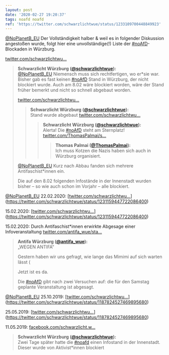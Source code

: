 ```yaml
---
layout: post
date: '2020-02-27 19:20:37'
tags: noafd noafd
ref: 'https://twitter.com/schwarzlichtwue/status/1233109700448849923'
---
```

[@NoPlanetB_EU](https://twitter.com/NoPlanetB_EU) Der Vollständigkeit halber &amp; weil es in folgender Diskussion angestoßen wurde, folgt hier eine unvollständige(!) Liste der [#noAfD](/t/noafd)-Blockaden in Würzburg.



[twitter.com/schwarzlichtwu…](https://twitter.com/schwarzlichtwue/status/1233103472721047552)
> <b>Schwarzlicht Würzburg ([@schwarzlichtwue](https://twitter.com/schwarzlichtwue)):</b>  
>[@NoPlanetB_EU](https://twitter.com/NoPlanetB_EU) Niemensch muss sich rechtfertigen, wo er\*sie war. Bisher gab es fast keinen [#noAfD](/t/noafd) Stand in Würzburg, der nicht blockiert wurde. Auch am 8.02 wäre blockiert worden, wäre der Stand früher bemerkt und nicht so schnell abgebaut worden.  
>  
>[twitter.com/schwarzlichtwu…](https://twitter.com/schwarzlichtwue/status/1226124425797480450?s=19)  
>> <b>Schwarzlicht Würzburg ([@schwarzlichtwue](https://twitter.com/schwarzlichtwue)):</b>    
>>Stand wurde abgebaut [twitter.com/schwarzlichtwu…](https://twitter.com/schwarzlichtwue/status/1226106496674652160)    
>>> <b>Schwarzlicht Würzburg ([@schwarzlichtwue](https://twitter.com/schwarzlichtwue)):</b>      
>>>Alerta! Die [#noAfD](/t/noafd) steht am Sternplatz! [twitter.com/ThomasPalmai/s…](https://twitter.com/ThomasPalmai/status/1226102954039664640)      
>>>> <b>Thomas Palmai ([@ThomasPalmai](https://twitter.com/ThomasPalmai)):</b>        
>>>>Ich muss Kotzen die Nazis haben sich auch in Würzburg organisiert.         
>>>      
>>>      
>>    
>>    
>  
>  
>  
>[@NoPlanetB_EU](https://twitter.com/NoPlanetB_EU) Kurz nach Abbau fanden sich mehrere Antifaschist\*innen ein.  
>  
>  
>  
>Die auf den 8.02 folgenden Infostände in der Innenstadt wurden bisher – so wie auch schon im Vorjahr – alle blockiert.  



[@NoPlanetB_EU](https://twitter.com/NoPlanetB_EU) 22.02.2020: [[twitter.com/schwarzlichtwu…](https://twitter.com/schwarzlichtwue/status/1228612135086891009)](https://twitter.com/schwarzlichtwue/status/1231159447722086400)



15.02.2020: [[twitter.com/schwarzlichtwu…](https://twitter.com/schwarzlichtwue/status/1228612135086891009)](https://twitter.com/schwarzlichtwue/status/1231159447722086400)



15.02.2020: Durch Antifaschist\*innen erwirkte Abgesage einer Infoveranstaltung [twitter.com/antifa_wue/sta…](https://twitter.com/antifa_wue/status/1227981423388307459)
> <b>Antifa Würzburg ([@antifa_wue](https://twitter.com/antifa_wue)):</b>  
>„WEGEN ANTIFA“  
>  
>  
>  
>Gestern haben wir uns gefragt, wie lange das Mimimi auf sich warten lässt (  
>  
>  
>  
>Jetzt ist es da.  
>  
>  
>  
>Die [#noAfD](/t/noafd) gibt nach zwei Versuchen auf: die für den Samstag geplante Veranstaltung ist abgesagt.  
>  
>  
>  
>   



[@NoPlanetB_EU](https://twitter.com/NoPlanetB_EU) 25.10.2019: [[twitter.com/schwarzlichtwu…](https://twitter.com/schwarzlichtwue/status/1138492965402361858)](https://twitter.com/schwarzlichtwue/status/1187824527469895680)



25.05.2019: [[twitter.com/schwarzlichtwu…](https://twitter.com/schwarzlichtwue/status/1138492965402361858)](https://twitter.com/schwarzlichtwue/status/1187824527469895680)



11.05.2019: [facebook.com/schwarzlicht.w…](https://www.facebook.com/schwarzlicht.wue/photos/a./)
> <b>Schwarzlicht Würzburg ([@schwarzlichtwue](https://twitter.com/schwarzlichtwue)):</b>  
>Zwei Tage später hatte die [#noafd](/t/noafd) einen Infostand in der Innenstadt. Dieser wurde von Aktivist\*innen blockiert   

